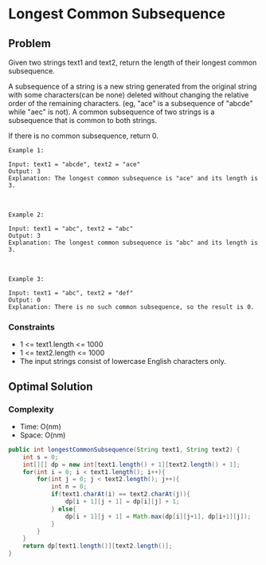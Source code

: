 # Longest Common Subsequence

## Problem

Given two strings text1 and text2, return the length of their longest common subsequence.

A subsequence of a string is a new string generated from the original string with some characters(can be none) deleted without changing the relative order of the remaining characters. (eg, "ace" is a subsequence of "abcde" while "aec" is not). A common subsequence of two strings is a subsequence that is common to both strings.

If there is no common subsequence, return 0.

    Example 1:

    Input: text1 = "abcde", text2 = "ace" 
    Output: 3  
    Explanation: The longest common subsequence is "ace" and its length is 3.
<br>

    Example 2:

    Input: text1 = "abc", text2 = "abc"
    Output: 3
    Explanation: The longest common subsequence is "abc" and its length is 3.
<br>

    Example 3:

    Input: text1 = "abc", text2 = "def"
    Output: 0
    Explanation: There is no such common subsequence, so the result is 0.

### Constraints

- 1 <= text1.length <= 1000
- 1 <= text2.length <= 1000
- The input strings consist of lowercase English characters only.

## Optimal Solution

### Complexity

- Time: O(nm)
- Space: O(nm)

```Java
public int longestCommonSubsequence(String text1, String text2) {
    int s = 0;
    int[][] dp = new int[text1.length() + 1][text2.length() + 1];
    for(int i = 0; i < text1.length(); i++){
        for(int j = 0; j < text2.length(); j++){
            int n = 0;
            if(text1.charAt(i) == text2.charAt(j)){
                dp[i + 1][j + 1] = dp[i][j] + 1;
            } else{
                dp[i + 1][j + 1] = Math.max(dp[i][j+1], dp[i+1][j]);
            }
        }
    }
    return dp[text1.length()][text2.length()];
}
```

